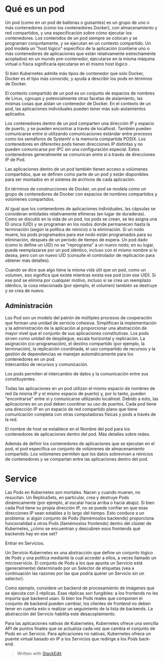 # Qué es un pod
Un pod (como en un pod de ballenas o guisantes) es un grupo de uno o más contenedores (como los contenedores Docker), con almacenamiento y red compartidos, y una especificación sobre cómo ejecutar los contenedores. Los contenidos de un pod siempre se colocan y se programan conjuntamente, y se ejecutan en un contexto compartido. Un pod modela un "host lógico" específico de la aplicación (contiene uno o más contenedores de aplicaciones que están relativamente estrechamente acoplados) en un mundo pre-contenedor, ejecutarse en la misma máquina virtual o física significaría ejecutarse en el mismo host lógico .  
  
Si bien Kubernetes admite más tipos de contenedor que solo Docker, Docker es el tipo más conocido, y ayuda a describir los pods en términos de Docker.  
  
El contexto compartido de un pod es un conjunto de espacios de nombres de Linux, cgroups y potencialmente otras facetas de aislamiento, las mismas cosas que aíslan un contenedor de Docker. En el contexto de un pod, las aplicaciones individuales pueden tener más sub-aislamientos aplicados.  
  
Los contenedores dentro de un pod comparten una dirección IP y espacio de puerto, y se pueden encontrar a través de localhost. También pueden comunicarse entre sí utilizando comunicaciones estándar entre procesos como los semáforos de SystemV o la memoria compartida POSIX. Los contenedores en diferentes pods tienen direcciones IP distintas y no pueden comunicarse por IPC sin una configuración especial. Estos contenedores generalmente se comunican entre sí a través de direcciones IP de Pod.  
  
Las aplicaciones dentro de un pod también tienen acceso a volúmenes compartidos, que se definen como parte de un pod y están disponibles para ser montados en el sistema de archivos de cada aplicación.  
  
En términos de construcciones de Docker, un pod se modela como un grupo de contenedores de Docker con espacios de nombres compartidos y volúmenes compartidos.  
  
Al igual que los contenedores de aplicaciones individuales, las cápsulas se consideran entidades relativamente efímeras (en lugar de duraderas). Como se discutió en la vida de un pod, los pods se crean, se les asigna una ID única (UID) y se programan en los nodos donde permanecen hasta la terminación (según la política de reinicio) o la eliminación. Si un nodo muere, los pods programados para ese nodo están programados para su eliminación, después de un período de tiempo de espera. Un pod dado (como lo define un UID) no se "reprograma" a un nuevo nodo; en su lugar, puede reemplazarse por un pod idéntico, incluso con el mismo nombre si lo desea, pero con un nuevo UID (consulte el controlador de replicación para obtener más detalles).  
  
Cuando se dice que algo tiene la misma vida útil que un pod, como un volumen, eso significa que existe mientras exista ese pod (con ese UID). Si ese pod se elimina por cualquier motivo, incluso si se crea un reemplazo idéntico, la cosa relacionada (por ejemplo, el volumen) también se destruye y se crea de nuevo.

## Administración

Los Pod son un modelo del patrón de múltiples procesos de cooperación que forman una unidad de servicio cohesiva. Simplifican la implementación y la administración de la aplicación al proporcionar una abstracción de mayor nivel que el conjunto de sus aplicaciones constitutivas. Los pods sirven como unidad de despliegue, escala horizontal y replicación. La asignación (co-programación), el destino compartido (por ejemplo, la terminación), la replicación coordinada, el uso compartido de recursos y la gestión de dependencias se manejan automáticamente para los contenedores en un pod.  
Intercambio de recursos y comunicación.  
  
Los pods permiten el intercambio de datos y la comunicación entre sus constituyentes.  
  
Todas las aplicaciones en un pod utilizan el mismo espacio de nombres de red (la misma IP y el mismo espacio de puerto) y, por lo tanto, pueden "encontrarse" entre sí y comunicarse utilizando localhost. Debido a esto, las aplicaciones en un pod deben coordinar su uso de puertos. Cada pod tiene una dirección IP en un espacio de red compartido plano que tiene comunicación completa con otras computadoras físicas y pods a través de la red.  
  
El nombre de host se establece en el Nombre del pod para los contenedores de aplicaciones dentro del pod. Más detalles sobre redes.  
  
Además de definir los contenedores de aplicaciones que se ejecutan en el pod, el pod especifica un conjunto de volúmenes de almacenamiento compartido. Los volúmenes permiten que los datos sobrevivan a reinicios de contenedores y se compartan entre las aplicaciones dentro del pod.

# Service

Las Pods en Kubernetes son mortales. Nacen y cuando mueren, no resucitan. Un ReplicaSets, en particular, crea y destruye Pods dinámicamente (por ejemplo, al escalar hacia arriba o hacia abajo). Si bien cada Pod tiene su propia dirección IP, no se puede confiar en que esas direcciones IP sean estables a lo largo del tiempo. Esto conduce a un problema: si algún conjunto de Pods (llamémoslos backends) proporciona funcionalidad a otros Pods (llamémoslos frontends) dentro del clúster de Kubernetes, ¿cómo se encuentran y descubren esos frontends qué backends hay en ese set?  
  
Entrar en Servicios.  
  
Un Servicio Kubernetes es una abstracción que define un conjunto lógico de Pods y una política mediante la cual acceder a ellos, a veces llamado un microservicio. El conjunto de Pods a los que apunta un Servicio está (generalmente) determinado por un Selector de etiquetas (vea a continuación las razones por las que podría querer un Servicio sin un selector).  
  
Como ejemplo, considere un backend de procesamiento de imágenes que se ejecuta con 3 réplicas. Esas réplicas son fungibles: a los frontends no les importa qué backend usan. Si bien los Pods reales que componen el conjunto de backend pueden cambiar, los clientes de frontend no deben tener en cuenta esto o realizar un seguimiento de la lista de backends. La abstracción del Servicio habilita este desacoplamiento.  
  
Para las aplicaciones nativas de Kubernetes, Kubernetes ofrece una sencilla API de puntos finales que se actualiza cada vez que cambia el conjunto de Pods en un Servicio. Para aplicaciones no nativas, Kubernetes ofrece un puente virtual basado en IP a los Servicios que redirige a los Pods back-end.
> Written with [StackEdit](https://stackedit.io/).
<!--stackedit_data:
eyJoaXN0b3J5IjpbNzYxMzg1MzEsLTEzOTc5Mzc4NDhdfQ==
-->